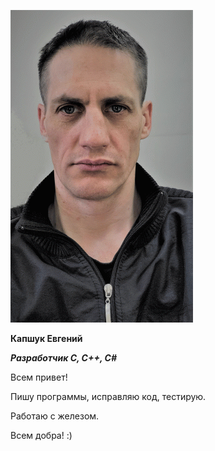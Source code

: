 
![my_foto](Iam.png)

**Капшук Евгений**

***Разработчик С, С++, С#***

Всем привет!

Пишу программы, исправляю код, тестирую.

Работаю с железом.

Всем добра! :)
